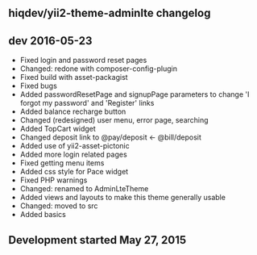 hiqdev/yii2-theme-adminlte changelog
------------------------------------

## dev 2016-05-23

- Fixed login and password reset pages
- Changed: redone with composer-config-plugin
- Fixed build with asset-packagist
- Fixed bugs
- Added passwordResetPage and signupPage parameters to change 'I forgot my password' and 'Register' links
- Added balance recharge button
- Changed (redesigned) user menu, error page, searching
- Added TopCart widget
- Changed deposit link to @pay/deposit <- @bill/deposit
- Added use of yii2-asset-pictonic
- Added more login related pages
- Fixed getting menu items
- Added css style for Pace widget
- Fixed PHP warnings
- Changed: renamed to AdminLteTheme
- Added views and layouts to make this theme generally usable
- Changed: moved to src
- Added basics

## Development started May 27, 2015

